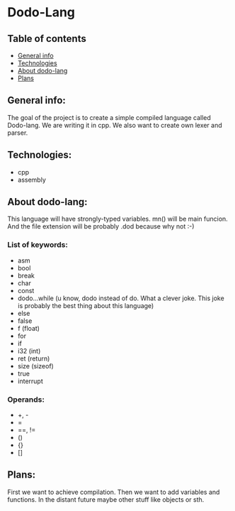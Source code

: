 # Dodo-Lang

## Table of contents
* [General info](#general-info)
* [Technologies](#technologies)
* [About dodo-lang](#About-dodo-lang)
* [Plans](#plans)

## General info:
The goal of the project is to create a simple compiled language called Dodo-lang. We are writing it in cpp.
We also want to create own lexer and parser.

## Technologies:
- cpp
- assembly

## About dodo-lang:
This language will have strongly-typed variables. mn() will be main funcion.
And the file extension will be probably .dod because why not :-)
### List of keywords:
- asm
- bool
- break
- char
- const
- dodo...while (u know, dodo instead of do. What a clever joke. This joke is probably the best thing about this language)
- else
- false
- f (float)
- for
- if
- i32 (int)
- ret (return)
- size (sizeof)
- true
- interrupt

### Operands:
- +, -
- =
- ==, !=
- ()
- {}
- []

## Plans:
First we want to achieve compilation. Then we want to add variables and functions.
In the distant future maybe other stuff like objects or sth.
